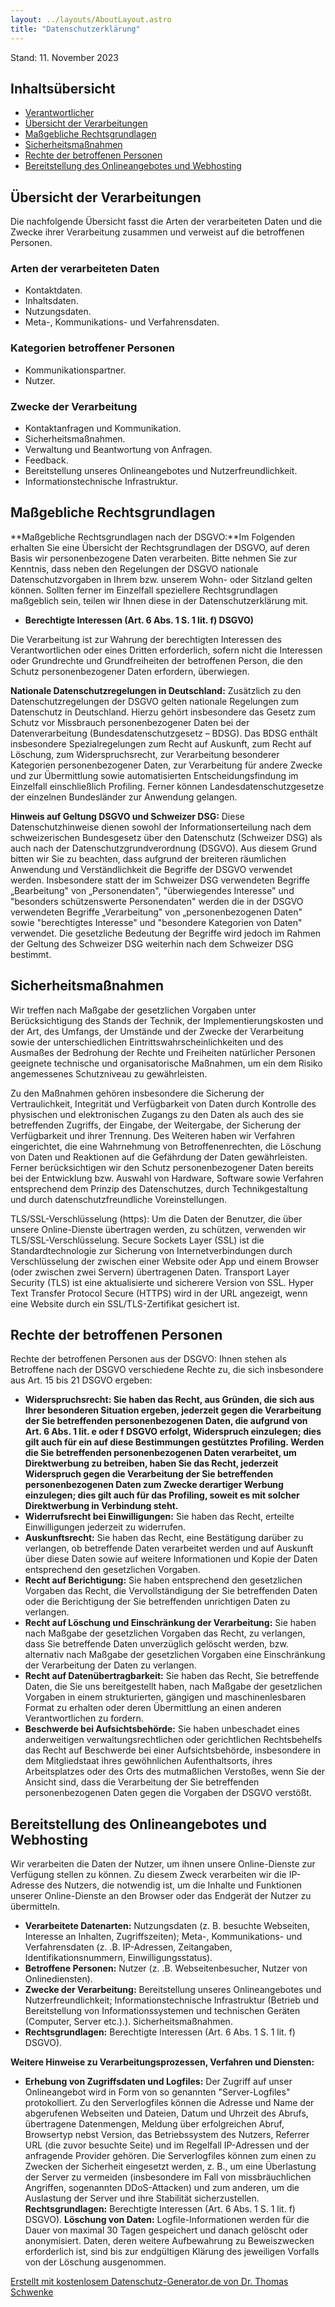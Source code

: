 ```yaml
---
layout: ../layouts/AboutLayout.astro
title: "Datenschutzerklärung"
---
```

Stand: 11. November 2023

## Inhaltsübersicht
- [Verantwortlicher](#verantwortlicher)
- [Übersicht der Verarbeitungen](#übersicht-der-verarbeitungen)
- [Maßgebliche Rechtsgrundlagen](#maßgebliche-rechtsgrundlagen)
- [Sicherheitsmaßnahmen](#sicherheitsmaßnahmen)
- [Rechte der betroffenen Personen](#rechte-der-betroffenen-personen)
- [Bereitstellung des Onlineangebotes und Webhosting](#bereitstellung-des-onlineangebotes-und-webhosting)

## Übersicht der Verarbeitungen

Die nachfolgende Übersicht fasst die Arten der verarbeiteten Daten
und die Zwecke ihrer Verarbeitung zusammen und verweist auf die
betroffenen Personen.

### Arten der verarbeiteten Daten

- Kontaktdaten.
- Inhaltsdaten.
- Nutzungsdaten.
- Meta-, Kommunikations- und Verfahrensdaten.
        
### Kategorien betroffener Personen
- Kommunikationspartner.
- Nutzer.

### Zwecke der Verarbeitung

- Kontaktanfragen und Kommunikation.
- Sicherheitsmaßnahmen.
- Verwaltung und Beantwortung von Anfragen.
- Feedback.
- Bereitstellung unseres Onlineangebotes und Nutzerfreundlichkeit.
- Informationstechnische Infrastruktur.

## Maßgebliche Rechtsgrundlagen
**Maßgebliche Rechtsgrundlagen nach der DSGVO:**Im
            Folgenden erhalten Sie eine Übersicht der Rechtsgrundlagen der
            DSGVO, auf deren Basis wir personenbezogene Daten verarbeiten. Bitte
            nehmen Sie zur Kenntnis, dass neben den Regelungen der DSGVO
            nationale Datenschutzvorgaben in Ihrem bzw. unserem Wohn- oder
            Sitzland gelten können. Sollten ferner im Einzelfall speziellere
            Rechtsgrundlagen maßgeblich sein, teilen wir Ihnen diese in der
            Datenschutzerklärung mit.

- **Berechtigte Interessen (Art. 6 Abs. 1 S. 1 lit. f) DSGVO)**

Die Verarbeitung ist zur Wahrung der berechtigten Interessen
                des Verantwortlichen oder eines Dritten erforderlich, sofern
                nicht die Interessen oder Grundrechte und Grundfreiheiten der
                betroffenen Person, die den Schutz personenbezogener Daten
                erfordern, überwiegen.


**Nationale Datenschutzregelungen in Deutschland:**
Zusätzlich zu den Datenschutzregelungen der DSGVO gelten
            nationale Regelungen zum Datenschutz in Deutschland. Hierzu gehört
            insbesondere das Gesetz zum Schutz vor Missbrauch personenbezogener
            Daten bei der Datenverarbeitung (Bundesdatenschutzgesetz – BDSG).
            Das BDSG enthält insbesondere Spezialregelungen zum Recht auf
            Auskunft, zum Recht auf Löschung, zum Widerspruchsrecht, zur
            Verarbeitung besonderer Kategorien personenbezogener Daten, zur
            Verarbeitung für andere Zwecke und zur Übermittlung sowie
            automatisierten Entscheidungsfindung im Einzelfall einschließlich
            Profiling. Ferner können Landesdatenschutzgesetze der einzelnen
            Bundesländer zur Anwendung gelangen.


**Hinweis auf Geltung DSGVO und Schweizer DSG:**
Diese Datenschutzhinweise dienen sowohl der Informationserteilung nach dem
            schweizerischen Bundesgesetz über den Datenschutz (Schweizer DSG)
            als auch nach der Datenschutzgrundverordnung (DSGVO). Aus diesem
            Grund bitten wir Sie zu beachten, dass aufgrund der breiteren
            räumlichen Anwendung und Verständlichkeit die Begriffe der DSGVO
            verwendet werden. Insbesondere statt der im Schweizer DSG
            verwendeten Begriffe „Bearbeitung" von „Personendaten",
            "überwiegendes Interesse" und "besonders schützenswerte
            Personendaten" werden die in der DSGVO verwendeten Begriffe
            „Verarbeitung" von „personenbezogenen Daten" sowie "berechtigtes
            Interesse" und "besondere Kategorien von Daten" verwendet. Die
            gesetzliche Bedeutung der Begriffe wird jedoch im Rahmen der Geltung
            des Schweizer DSG weiterhin nach dem Schweizer DSG bestimmt.
        </p>

## Sicherheitsmaßnahmen
            
Wir treffen nach Maßgabe der gesetzlichen Vorgaben unter
            Berücksichtigung des Stands der Technik, der Implementierungskosten
            und der Art, des Umfangs, der Umstände und der Zwecke der
            Verarbeitung sowie der unterschiedlichen
            Eintrittswahrscheinlichkeiten und des Ausmaßes der Bedrohung der
            Rechte und Freiheiten natürlicher Personen geeignete technische und
            organisatorische Maßnahmen, um ein dem Risiko angemessenes
            Schutzniveau zu gewährleisten.


Zu den Maßnahmen gehören insbesondere die Sicherung der
            Vertraulichkeit, Integrität und Verfügbarkeit von Daten durch
            Kontrolle des physischen und elektronischen Zugangs zu den Daten als
            auch des sie betreffenden Zugriffs, der Eingabe, der Weitergabe, der
            Sicherung der Verfügbarkeit und ihrer Trennung. Des Weiteren haben
            wir Verfahren eingerichtet, die eine Wahrnehmung von
            Betroffenenrechten, die Löschung von Daten und Reaktionen auf die
            Gefährdung der Daten gewährleisten. Ferner berücksichtigen wir den
            Schutz personenbezogener Daten bereits bei der Entwicklung bzw.
            Auswahl von Hardware, Software sowie Verfahren entsprechend dem
            Prinzip des Datenschutzes, durch Technikgestaltung und durch
            datenschutzfreundliche Voreinstellungen.


TLS/SSL-Verschlüsselung (https): Um die Daten der Benutzer, die über
            unsere Online-Dienste übertragen werden, zu schützen, verwenden wir
            TLS/SSL-Verschlüsselung. Secure Sockets Layer (SSL) ist die
            Standardtechnologie zur Sicherung von Internetverbindungen durch
            Verschlüsselung der zwischen einer Website oder App und einem
            Browser (oder zwischen zwei Servern) übertragenen Daten. Transport
            Layer Security (TLS) ist eine aktualisierte und sicherere Version
            von SSL. Hyper Text Transfer Protocol Secure (HTTPS) wird in der URL
            angezeigt, wenn eine Website durch ein SSL/TLS-Zertifikat gesichert
            ist.


## Rechte der betroffenen Personen

Rechte der betroffenen Personen aus der DSGVO: Ihnen stehen als
            Betroffene nach der DSGVO verschiedene Rechte zu, die sich
            insbesondere aus Art. 15 bis 21 DSGVO ergeben:


- **Widerspruchsrecht: Sie haben das Recht, aus Gründen, die
                    sich aus Ihrer besonderen Situation ergeben, jederzeit gegen
                    die Verarbeitung der Sie betreffenden personenbezogenen
                    Daten, die aufgrund von Art. 6 Abs. 1 lit. e oder f DSGVO
                    erfolgt, Widerspruch einzulegen; dies gilt auch für ein auf
                    diese Bestimmungen gestütztes Profiling. Werden die Sie
                    betreffenden personenbezogenen Daten verarbeitet, um
                    Direktwerbung zu betreiben, haben Sie das Recht, jederzeit
                    Widerspruch gegen die Verarbeitung der Sie betreffenden
                    personenbezogenen Daten zum Zwecke derartiger Werbung
                    einzulegen; dies gilt auch für das Profiling, soweit es mit
                    solcher Direktwerbung in Verbindung steht.**
- **Widerrufsrecht bei Einwilligungen:** Sie haben
                das Recht, erteilte Einwilligungen jederzeit zu widerrufen.
- **Auskunftsrecht:** Sie haben das Recht, eine
                Bestätigung darüber zu verlangen, ob betreffende Daten
                verarbeitet werden und auf Auskunft über diese Daten sowie auf
                weitere Informationen und Kopie der Daten entsprechend den
                gesetzlichen Vorgaben.
- **Recht auf Berichtigung:** Sie haben entsprechend
                den gesetzlichen Vorgaben das Recht, die Vervollständigung der
                Sie betreffenden Daten oder die Berichtigung der Sie
                betreffenden unrichtigen Daten zu verlangen.
- **Recht auf Löschung und Einschränkung der Verarbeitung:** Sie haben nach Maßgabe der gesetzlichen Vorgaben das Recht, zu
                verlangen, dass Sie betreffende Daten unverzüglich gelöscht
                werden, bzw. alternativ nach Maßgabe der gesetzlichen Vorgaben
                eine Einschränkung der Verarbeitung der Daten zu verlangen.
- **Recht auf Datenübertragbarkeit:** Sie haben das
                Recht, Sie betreffende Daten, die Sie uns bereitgestellt haben,
                nach Maßgabe der gesetzlichen Vorgaben in einem strukturierten,
                gängigen und maschinenlesbaren Format zu erhalten oder deren
                Übermittlung an einen anderen Verantwortlichen zu fordern.
- **Beschwerde bei Aufsichtsbehörde:** Sie haben
                unbeschadet eines anderweitigen verwaltungsrechtlichen oder
                gerichtlichen Rechtsbehelfs das Recht auf Beschwerde bei einer
                Aufsichtsbehörde, insbesondere in dem Mitgliedstaat ihres
                gewöhnlichen Aufenthaltsorts, ihres Arbeitsplatzes oder des Orts
                des mutmaßlichen Verstoßes, wenn Sie der Ansicht sind, dass die
                Verarbeitung der Sie betreffenden personenbezogenen Daten gegen
                die Vorgaben der DSGVO verstößt.


## Bereitstellung des Onlineangebotes und Webhosting
Wir verarbeiten die Daten der Nutzer, um ihnen unsere Online-Dienste
            zur Verfügung stellen zu können. Zu diesem Zweck verarbeiten wir die
            IP-Adresse des Nutzers, die notwendig ist, um die Inhalte und
            Funktionen unserer Online-Dienste an den Browser oder das Endgerät
            der Nutzer zu übermitteln.

- **Verarbeitete Datenarten:** Nutzungsdaten (z. B.
                besuchte Webseiten, Interesse an Inhalten, Zugriffszeiten);
                Meta-, Kommunikations- und Verfahrensdaten (z. .B. IP-Adressen,
                Zeitangaben, Identifikationsnummern, Einwilligungsstatus).
- **Betroffene Personen:** Nutzer (z. .B.
                Webseitenbesucher, Nutzer von Onlinediensten).
- **Zwecke der Verarbeitung:** Bereitstellung unseres
                Onlineangebotes und Nutzerfreundlichkeit; Informationstechnische
                Infrastruktur (Betrieb und Bereitstellung von
                Informationssystemen und technischen Geräten (Computer, Server
                etc.).). Sicherheitsmaßnahmen.
- **Rechtsgrundlagen:** Berechtigte Interessen (Art.
                6 Abs. 1 S. 1 lit. f) DSGVO).


**Weitere Hinweise zu Verarbeitungsprozessen, Verfahren und Diensten:**

- **Erhebung von Zugriffsdaten und Logfiles:** Der
                Zugriff auf unser Onlineangebot wird in Form von so genannten
                "Server-Logfiles" protokolliert. Zu den Serverlogfiles können
                die Adresse und Name der abgerufenen Webseiten und Dateien,
                Datum und Uhrzeit des Abrufs, übertragene Datenmengen, Meldung
                über erfolgreichen Abruf, Browsertyp nebst Version, das
                Betriebssystem des Nutzers, Referrer URL (die zuvor besuchte
                Seite) und im Regelfall IP-Adressen und der anfragende Provider
                gehören. Die Serverlogfiles können zum einen zu Zwecken der
                Sicherheit eingesetzt werden, z. B., um eine Überlastung der
                Server zu vermeiden (insbesondere im Fall von missbräuchlichen
                Angriffen, sogenannten DDoS-Attacken) und zum anderen, um die
                Auslastung der Server und ihre Stabilität sicherzustellen.
                **Rechtsgrundlagen:** Berechtigte Interessen
                    (Art. 6 Abs. 1 S. 1 lit. f) DSGVO).
                **Löschung von Daten:**
                Logfile-Informationen werden für die Dauer von maximal 30 Tagen
                gespeichert und danach gelöscht oder anonymisiert. Daten, deren
                weitere Aufbewahrung zu Beweiszwecken erforderlich ist, sind bis
                zur endgültigen Klärung des jeweiligen Vorfalls von der Löschung
                ausgenommen.

<p class="seal">
            <a
                href="https://datenschutz-generator.de/"
                title="Rechtstext von Dr. Schwenke - für weitere Informationen bitte anklicken."
                target="_blank"
                rel="noopener noreferrer nofollow"
                >Erstellt mit kostenlosem Datenschutz-Generator.de von Dr.
                Thomas Schwenke</a>
        </p>
